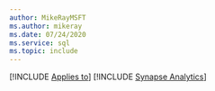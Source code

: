 ```yaml
---
author: MikeRayMSFT
ms.author: mikeray
ms.date: 07/24/2020
ms.service: sql
ms.topic: include
---
```


[!INCLUDE [Applies to](../../includes/applies-md.md)] [!INCLUDE [Synapse Analytics](_asa.md)] 
